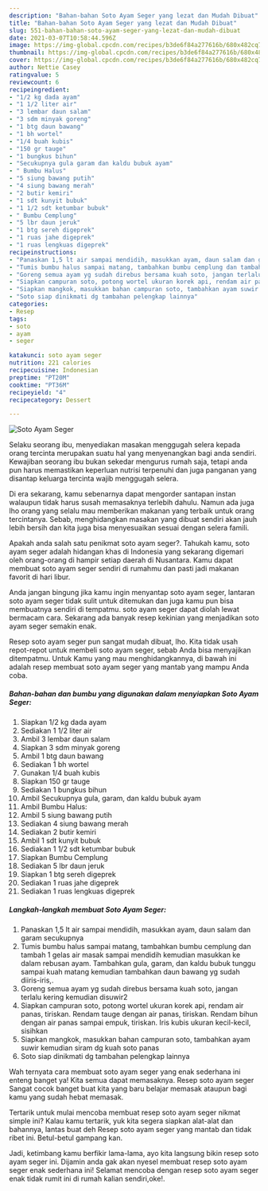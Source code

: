 ```yaml
---
description: "Bahan-bahan Soto Ayam Seger yang lezat dan Mudah Dibuat"
title: "Bahan-bahan Soto Ayam Seger yang lezat dan Mudah Dibuat"
slug: 551-bahan-bahan-soto-ayam-seger-yang-lezat-dan-mudah-dibuat
date: 2021-03-07T10:58:44.596Z
image: https://img-global.cpcdn.com/recipes/b3de6f84a277616b/680x482cq70/soto-ayam-seger-foto-resep-utama.jpg
thumbnail: https://img-global.cpcdn.com/recipes/b3de6f84a277616b/680x482cq70/soto-ayam-seger-foto-resep-utama.jpg
cover: https://img-global.cpcdn.com/recipes/b3de6f84a277616b/680x482cq70/soto-ayam-seger-foto-resep-utama.jpg
author: Nettie Casey
ratingvalue: 5
reviewcount: 6
recipeingredient:
- "1/2 kg dada ayam"
- "1 1/2 liter air"
- "3 lembar daun salam"
- "3 sdm minyak goreng"
- "1 btg daun bawang"
- "1 bh wortel"
- "1/4 buah kubis"
- "150 gr tauge"
- "1 bungkus bihun"
- "Secukupnya gula garam dan kaldu bubuk ayam"
- " Bumbu Halus"
- "5 siung bawang putih"
- "4 siung bawang merah"
- "2 butir kemiri"
- "1 sdt kunyit bubuk"
- "1 1/2 sdt ketumbar bubuk"
- " Bumbu Cemplung"
- "5 lbr daun jeruk"
- "1 btg sereh digeprek"
- "1 ruas jahe digeprek"
- "1 ruas lengkuas digeprek"
recipeinstructions:
- "Panaskan 1,5 lt air sampai mendidih, masukkan ayam, daun salam dan garam secukupnya"
- "Tumis bumbu halus sampai matang, tambahkan bumbu cemplung dan tambah 1 gelas air masak sampai mendidih kemudian masukkan ke dalam rebusan ayam. Tambahkan gula, garam, dan kaldu bubuk tunggu sampai kuah matang kemudian tambahkan daun bawang yg sudah diiris-iris,."
- "Goreng semua ayam yg sudah direbus bersama kuah soto, jangan terlalu kering kemudian disuwir2"
- "Siapkan campuran soto, potong wortel ukuran korek api, rendam air panas, tiriskan. Rendam tauge dengan air panas, tiriskan. Rendam bihun dengan air panas sampai empuk, tiriskan. Iris kubis ukuran kecil-kecil, sisihkan"
- "Siapkan mangkok, masukkan bahan campuran soto, tambahkan ayam suwir kemudian siram dg kuah soto panas"
- "Soto siap dinikmati dg tambahan pelengkap lainnya"
categories:
- Resep
tags:
- soto
- ayam
- seger

katakunci: soto ayam seger 
nutrition: 221 calories
recipecuisine: Indonesian
preptime: "PT20M"
cooktime: "PT36M"
recipeyield: "4"
recipecategory: Dessert

---
```



![Soto Ayam Seger](https://img-global.cpcdn.com/recipes/b3de6f84a277616b/680x482cq70/soto-ayam-seger-foto-resep-utama.jpg)

Selaku seorang ibu, menyediakan masakan menggugah selera kepada orang tercinta merupakan suatu hal yang menyenangkan bagi anda sendiri. Kewajiban seorang ibu bukan sekedar mengurus rumah saja, tetapi anda pun harus memastikan keperluan nutrisi terpenuhi dan juga panganan yang disantap keluarga tercinta wajib menggugah selera.

Di era  sekarang, kamu sebenarnya dapat mengorder santapan instan walaupun tidak harus susah memasaknya terlebih dahulu. Namun ada juga lho orang yang selalu mau memberikan makanan yang terbaik untuk orang tercintanya. Sebab, menghidangkan masakan yang dibuat sendiri akan jauh lebih bersih dan kita juga bisa menyesuaikan sesuai dengan selera famili. 



Apakah anda salah satu penikmat soto ayam seger?. Tahukah kamu, soto ayam seger adalah hidangan khas di Indonesia yang sekarang digemari oleh orang-orang di hampir setiap daerah di Nusantara. Kamu dapat membuat soto ayam seger sendiri di rumahmu dan pasti jadi makanan favorit di hari libur.

Anda jangan bingung jika kamu ingin menyantap soto ayam seger, lantaran soto ayam seger tidak sulit untuk ditemukan dan juga kamu pun bisa membuatnya sendiri di tempatmu. soto ayam seger dapat diolah lewat bermacam cara. Sekarang ada banyak resep kekinian yang menjadikan soto ayam seger semakin enak.

Resep soto ayam seger pun sangat mudah dibuat, lho. Kita tidak usah repot-repot untuk membeli soto ayam seger, sebab Anda bisa menyajikan ditempatmu. Untuk Kamu yang mau menghidangkannya, di bawah ini adalah resep membuat soto ayam seger yang mantab yang mampu Anda coba.

<!--inarticleads1-->

##### Bahan-bahan dan bumbu yang digunakan dalam menyiapkan Soto Ayam Seger:

1. Siapkan 1/2 kg dada ayam
1. Sediakan 1 1/2 liter air
1. Ambil 3 lembar daun salam
1. Siapkan 3 sdm minyak goreng
1. Ambil 1 btg daun bawang
1. Sediakan 1 bh wortel
1. Gunakan 1/4 buah kubis
1. Siapkan 150 gr tauge
1. Sediakan 1 bungkus bihun
1. Ambil Secukupnya gula, garam, dan kaldu bubuk ayam
1. Ambil  Bumbu Halus:
1. Ambil 5 siung bawang putih
1. Sediakan 4 siung bawang merah
1. Sediakan 2 butir kemiri
1. Ambil 1 sdt kunyit bubuk
1. Sediakan 1 1/2 sdt ketumbar bubuk
1. Siapkan  Bumbu Cemplung
1. Sediakan 5 lbr daun jeruk
1. Siapkan 1 btg sereh digeprek
1. Sediakan 1 ruas jahe digeprek
1. Sediakan 1 ruas lengkuas digeprek




<!--inarticleads2-->

##### Langkah-langkah membuat Soto Ayam Seger:

1. Panaskan 1,5 lt air sampai mendidih, masukkan ayam, daun salam dan garam secukupnya
1. Tumis bumbu halus sampai matang, tambahkan bumbu cemplung dan tambah 1 gelas air masak sampai mendidih kemudian masukkan ke dalam rebusan ayam. Tambahkan gula, garam, dan kaldu bubuk tunggu sampai kuah matang kemudian tambahkan daun bawang yg sudah diiris-iris,.
1. Goreng semua ayam yg sudah direbus bersama kuah soto, jangan terlalu kering kemudian disuwir2
1. Siapkan campuran soto, potong wortel ukuran korek api, rendam air panas, tiriskan. Rendam tauge dengan air panas, tiriskan. Rendam bihun dengan air panas sampai empuk, tiriskan. Iris kubis ukuran kecil-kecil, sisihkan
1. Siapkan mangkok, masukkan bahan campuran soto, tambahkan ayam suwir kemudian siram dg kuah soto panas
1. Soto siap dinikmati dg tambahan pelengkap lainnya




Wah ternyata cara membuat soto ayam seger yang enak sederhana ini enteng banget ya! Kita semua dapat memasaknya. Resep soto ayam seger Sangat cocok banget buat kita yang baru belajar memasak ataupun bagi kamu yang sudah hebat memasak.

Tertarik untuk mulai mencoba membuat resep soto ayam seger nikmat simple ini? Kalau kamu tertarik, yuk kita segera siapkan alat-alat dan bahannya, lantas buat deh Resep soto ayam seger yang mantab dan tidak ribet ini. Betul-betul gampang kan. 

Jadi, ketimbang kamu berfikir lama-lama, ayo kita langsung bikin resep soto ayam seger ini. Dijamin anda gak akan nyesel membuat resep soto ayam seger enak sederhana ini! Selamat mencoba dengan resep soto ayam seger enak tidak rumit ini di rumah kalian sendiri,oke!.

